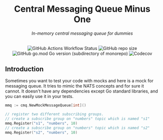 <h1 align="center">Central Messaging Queue Minus One</h1>
<h6 align="center">In-memory central messaging queue for dummies</h6>

<p align="center">
  <img alt="GitHub Actions Workflow Status" src="https://img.shields.io/github/actions/workflow/status/1995parham-learning/cmq-1/ci.yaml?style=for-the-badge&logo=github">
  <img alt="GitHub repo size" src="https://img.shields.io/github/repo-size/1995parham-learning/cmq-1?logo=github&style=for-the-badge">
  <img alt="GitHub go.mod Go version (subdirectory of monorepo)" src="https://img.shields.io/github/go-mod/go-version/1995parham-learning/cmq-1?style=for-the-badge&logo=go">
  <img alt="Codecov" src="https://img.shields.io/codecov/c/github/1995parham-learning/cmq-1?logo=codecov&style=for-the-badge">
</p>

## Introduction

Sometimes you want to test your code with mocks and here is a mock for messaging queue. It tries to mimic the NATS concepts
and for sure it cannot. It doesn't have any dependencies except Go standard libraries, and you can easily use it in your tests.

```go
mmq := cmq.NewMockMessageQueue[int]()

// register two different subscribing groups.
// create a subscribe group on "numbers" topic which is named "s1"
mmq.Register("s1", "numbers", 10)
// create a subscribe group on "numbers" topic which is named "s2"
mmq.Register("s2", "numbers", 10)
```
